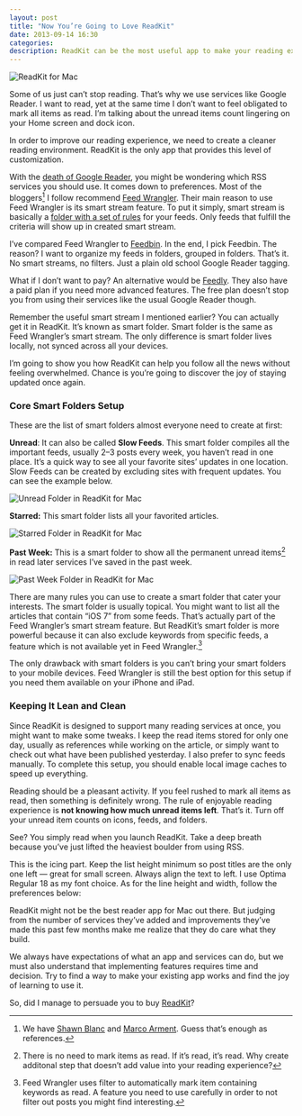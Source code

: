 ```yaml
---
layout: post
title: "Now You’re Going to Love ReadKit"
date: 2013-09-14 16:30
categories: 
description: ReadKit can be the most useful app to make your reading experience wonderful with just a few configurations.
---
```


![ [ReadKit for Mac][] ](http://images.sayzlim.net/2013/09/readkit_intro.jpg "ReadKit for Mac")

[ReadKit for Mac]: http://images.sayzlim.net/2013/09/readkit_intro.jpg

Some of us just can’t stop reading. That’s why we use services like Google Reader. I want to read, yet at the same time I don’t want to feel obligated to mark all items as read. I’m talking about the unread items count lingering on your Home screen and dock icon.

In order to improve our reading experience, we need to create a cleaner reading environment. ReadKit is the only app that provides this level of customization.

With the [death of Google Reader][1], you might be wondering which RSS services you should use. It comes down to preferences. Most of the bloggers[^1] I follow recommend [Feed Wrangler][2]. Their main reason to use Feed Wrangler is its smart stream feature. To put it simply, smart stream is basically a [folder with a set of rules][3] for your feeds. Only feeds that fulfill the criteria will show up in created smart stream.

I’ve compared Feed Wrangler to [Feedbin][4]. In the end, I pick Feedbin. The reason? I want to organize my feeds in folders, grouped in folders. That’s it. No smart streams, no filters. Just a plain old school Google Reader tagging.

What if I don’t want to pay? An alternative would be [Feedly][5]. They also have a paid plan if you need more advanced features. The free plan doesn’t stop you from using their services like the usual Google Reader though.

Remember the useful smart stream I mentioned earlier? You can actually get it in ReadKit. It’s known as smart folder. Smart folder is the same as Feed Wrangler’s smart stream. The only difference is smart folder lives locally, not synced across all your devices.

I’m going to show you how ReadKit can help you follow all the news without feeling overwhelmed. Chance is you’re going to discover the joy of staying updated once again.

### Core Smart Folders Setup
These are the list of smart folders almost everyone need to create at first:

**Unread**: It can also be called **Slow Feeds**. This smart folder compiles all the important feeds, usually 2–3 posts every week, you haven’t read in one place. It’s a quick way to see all your favorite sites’ updates in one location. Slow Feeds can be created by excluding sites with frequent updates. You can see the example below.

![ [Unread Folder in ReadKit for Mac][] ](http://images.sayzlim.net/2013/09/readkit_unread.jpg "Unread Folder in ReadKit for Ma")

[Unread Folder in ReadKit for Mac]: http://images.sayzlim.net/2013/09/readkit_unread.jpg

**Starred:** This smart folder lists all your favorited articles.

![ [Starred Folder in ReadKit for Mac][] ](http://images.sayzlim.net/2013/09/readkit_starred.jpg "Starred Folder in ReadKit for Mac")

[Starred Folder in ReadKit for Mac]: http://images.sayzlim.net/2013/09/readkit_starred.jpg

**Past Week:** This is a smart folder to show all the permanent  unread items[^2] in read later services I’ve saved in the past week.

![ [Past Week Folder in ReadKit for Mac][] ](http://images.sayzlim.net/2013/09/readkit_past_week.jpg "Past Week Folder in ReadKit for Mac")

[Past Week Folder in ReadKit for Mac]: http://images.sayzlim.net/2013/09/readkit_past_week.jpg

There are many rules you can use to create a smart folder that cater your interests. The smart folder is usually topical. You might want to list all the articles that contain “iOS 7” from some feeds. That’s actually part of the Feed Wrangler’s smart stream feature. But ReadKit’s smart folder is more powerful because it can also exclude keywords from specific feeds, a feature which is not available yet in Feed Wrangler.[^3]

The only drawback with smart folders is you can’t bring your smart folders to your mobile devices. Feed Wrangler is still the best option for this setup if you need them available on your iPhone and iPad.

### Keeping It Lean and Clean
Since ReadKit is designed to support many reading services at once, you might want to make some tweaks. I keep the read items stored for only one day, usually as references while working on the article, or simply want to check out what have been published yesterday. I also prefer to sync feeds manually. To complete this setup, you should enable local image caches to speed up everything.

Reading should be a pleasant activity. If you feel rushed to mark all items as read, then something is definitely wrong. The rule of enjoyable reading experience is **not knowing how much unread items left**. That’s it. Turn off your unread item counts on icons, feeds, and folders.

See? You simply read when you launch ReadKit. Take a deep breath because you’ve just lifted the heaviest boulder from using RSS.

This is the icing part. Keep the list height minimum so post titles are the only one left — great for small screen. Always align the text to left. I use Optima Regular 18 as my font choice. As for the line height and width, follow the preferences below:

ReadKit might not be the best reader app for Mac out there. But judging from the number of services they’ve added and improvements they’ve made this past few months make me realize that they do care what they build.

We always have expectations of what an app and services can do, but we must also understand that implementing features requires time and decision. Try to find a way to make your existing app works and find the joy of learning to use it.

So, did I manage to persuade you to buy [ReadKit][6]?


[^1]: We have [Shawn Blanc](http://shawnblanc.net/2013/06/feed-wrangler-smart-streams/ "Feed Wrangler&#39;s Smart Streams — Shawn Blanc") and [Marco Arment](http://www.marco.org/2013/06/28/drang-feeds "Feedle-dee-dee – Marco.org"). Guess that’s enough as references.

[^2]: There is no need to mark items as read. If it’s read, it’s read. Why create additonal step that doesn’t add value into your reading experience?

[^3]: Feed Wrangler uses filter to automatically mark item containing keywords as read. A feature you need to use carefully in order to not filter out posts you might find interesting.

[1]: http://googlereader.blogspot.com/2013/07/a-final-farewell.html "Official Google Reader Blog: A final farewell"
[2]: http://feedwrangler.net/ "Feed Wrangler"
[3]: http://sayzlim.net/nested-rules-osx/ "sayzlim.net: Why You Should Start Using OS X Nested Rules"
[4]: https://feedbin.me/ "Feedbin"
[5]: http://www.feedly.com/ "feedly: your news. delivered."
[6]: https://itunes.apple.com/us/app/readkit/id588726889?mt=12&uo=4 "ReadKit"